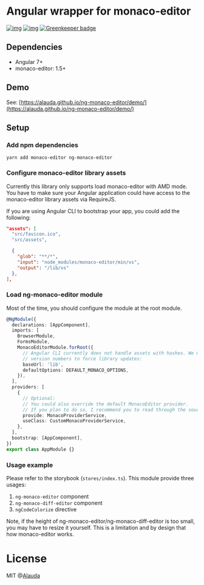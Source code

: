 # Angular wrapper for monaco-editor
[![img](https://travis-ci.org/alauda/ng-monaco-editor.svg?branch=master)](https://travis-ci.org/alauda/ng-monaco-editor)
[![img](https://badge.fury.io/js/ng-monaco-editor.svg)](https://www.npmjs.com/package/ng-monaco-editor)
[![Greenkeeper badge](https://badges.greenkeeper.io/alauda/ng-monaco-editor.svg)](https://greenkeeper.io/)
## Dependencies

- Angular 7+
- monaco-editor: 1.5+

## Demo
See: [https://alauda.github.io/ng-monaco-editor/demo/](https://alauda.github.io/ng-monaco-editor/demo/)

## Setup

### Add npm dependencies

```
yarn add monaco-editor ng-monaco-editor
```

### Configure monaco-editor library assets

Currently this library only supports load monaco-editor with AMD mode. You have
to make sure your Angular application could have access to the monaco-editor library
assets via RequireJS.

If you are using Angular CLI to bootstrap your app, you could add the following:

```json
"assets": [
  "src/favicon.ico",
  "src/assets",

  {
    "glob": "**/*",
    "input": "node_modules/monaco-editor/min/vs",
    "output": "/lib/vs"
  },
],
```

### Load ng-monaco-editor module

Most of the time, you should configure the module at the root module.

```ts
@NgModule({
  declarations: [AppComponent],
  imports: [
    BrowserModule,
    FormsModule,
    MonacoEditorModule.forRoot({
      // Angular CLI currently does not handle assets with hashes. We manage it by manually adding
      // version numbers to force library updates:
      baseUrl: 'lib',
      defaultOptions: DEFAULT_MONACO_OPTIONS,
    }),
  ],
  providers: [
    {
      // Optional:
      // You could also override the default MonacoEditor provider.
      // If you plan to do so, I recommend you to read through the source code.
      provide: MonacoProviderService,
      useClass: CustomMonacoProviderService,
    },
  ],
  bootstrap: [AppComponent],
})
export class AppModule {}
```

### Usage example

Please refer to the storybook (`stores/index.ts`).
This module provide three usages:

1. `ng-monaco-editor` component
2. `ng-monaco-diff-editor` component
3. `ngCodeColorize` directive

Note, if the height of ng-monaco-editor/ng-monaco-diff-editor is too small, you
may have to resize it yourself. This is a limitation and by design
that how monaco-editor works.

# License

MIT @[Alauda](https://github.com/alauda)
